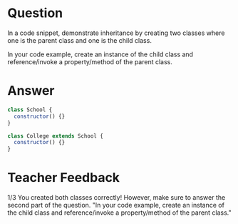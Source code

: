 # Question

In a code snippet, demonstrate inheritance by creating two classes where one is the parent class and one is the child class.

In your code example, create an instance of the child class and reference/invoke a property/method of the parent class.

# Answer

```js
class School {
  constructor() {}
}

class College extends School {
  constructor() {}
}
```

# Teacher Feedback
1/3
You created both classes correctly! However, make sure to answer the second part of the question. 
"In your code example, create an instance of the child class and reference/invoke a property/method of the parent class."